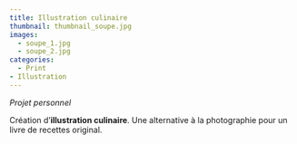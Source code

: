 ```yaml
---
title: Illustration culinaire
thumbnail: thumbnail_soupe.jpg
images:
  - soupe_1.jpg
  - soupe_2.jpg
categories:
  - Print
- Illustration
---
```


*Projet personnel*

Création d’**illustration culinaire**. Une alternative à la photographie pour un livre de recettes original.

